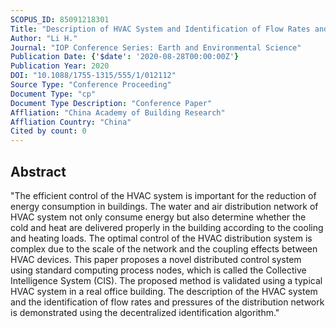 ```yaml
---
SCOPUS_ID: 85091218301
Title: "Description of HVAC System and Identification of Flow Rates and Pressures in HVAC Based on Collective Intelligence System"
Author: "Li H."
Journal: "IOP Conference Series: Earth and Environmental Science"
Publication Date: {'$date': '2020-08-28T00:00:00Z'}
Publication Year: 2020
DOI: "10.1088/1755-1315/555/1/012112"
Source Type: "Conference Proceeding"
Document Type: "cp"
Document Type Description: "Conference Paper"
Affliation: "China Academy of Building Research"
Affliation Country: "China"
Cited by count: 0
---
```


## Abstract
"The efficient control of the HVAC system is important for the reduction of energy consumption in buildings. The water and air distribution network of HVAC system not only consume energy but also determine whether the cold and heat are delivered properly in the building according to the cooling and heating loads. The optimal control of the HVAC distribution system is complex due to the scale of the network and the coupling effects between HVAC devices. This paper proposes a novel distributed control system using standard computing process nodes, which is called the Collective Intelligence System (CIS). The proposed method is validated using a typical HVAC system in a real office building. The description of the HVAC system and the identification of flow rates and pressures of the distribution network is demonstrated using the decentralized identification algorithm."
